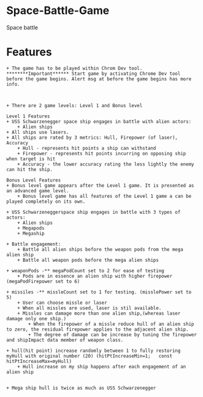 # Space-Battle-Game
Space battle 

Features
========
	+ The game has to be played within Chrom Dev tool.
	********Important****** Start game by activating Chrome Dev tool before the game begins. Alert msg at before the game begins has more info.
	
	
	
	+ There are 2 game levels: Level 1 and Bonus level
	
	Level 1 Features
	+ USS Schwarzenegger space ship engages in battle with alien actors:
		+ Alien ships
	+ All ships use lasers.
	+ All ships are rated by 3 metrics: Hull, Firepower (of laser), Accuracy
		+ Hull - represents hit points a ship can withstand
		+ Firepower - represents hit points incurring on opposing ship when target is hit
		+ Accuracy - the lower accuracy rating the less lightly the enemy can hit the ship.
	
	Bonus Level Features
	+ Bonus level game appears after the Level 1 game. It is presented as an advanced game level.
		+ Bonus level game has all features of the Level 1 game a can be played completely on its own.
		
	+ USS Schwarzeneggerspace ship engages in battle with 3 types of actors:
		+ Alien ships  
		+ Megapods
		+ Megaship	
		
	+ Battle engagement:
		+ Battle all alien ships before the weapon pods from the mega alien ship
		+ Battle all weapon pods before the mega alien ships

	+ weaponPods -** megaPodCount set to 2 for ease of testing
		+ Pods are in essence an alien ship with higher firepower (megaPodFirepower set to 6)

	+ missiles -** missleCount set to 1 for testing. (misslePower set to 5)
		+ User can choose missle or laser
		+ When all missles are used, laser is stil available.
		+ Missles can damage more than one alien ship,(whereas laser damage only one ship.)
			+ When the firepower of a missle reduce hull of an alien ship to zero, the residual firepower applies to the adjacent alien ship.
			+ The degree of damage can be increase by tuning the firepower and shipImpact data member of weapon class.

	+ hull(hit point) increase randomly between 1 to fully restoring myHull with original number (20) (hitPtIncreaseMin=1;   const hitPtIncreaseMax=myHull)
		+ Hull increase on my ship happens after each engagement of an alien ship


	+ Mega ship hull is twice as much as USS Schwarzenegger
